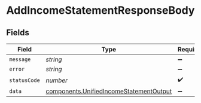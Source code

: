 # AddIncomeStatementResponseBody


## Fields

| Field                                                                                              | Type                                                                                               | Required                                                                                           | Description                                                                                        |
| -------------------------------------------------------------------------------------------------- | -------------------------------------------------------------------------------------------------- | -------------------------------------------------------------------------------------------------- | -------------------------------------------------------------------------------------------------- |
| `message`                                                                                          | *string*                                                                                           | :heavy_minus_sign:                                                                                 | N/A                                                                                                |
| `error`                                                                                            | *string*                                                                                           | :heavy_minus_sign:                                                                                 | N/A                                                                                                |
| `statusCode`                                                                                       | *number*                                                                                           | :heavy_check_mark:                                                                                 | N/A                                                                                                |
| `data`                                                                                             | [components.UnifiedIncomeStatementOutput](../../models/components/unifiedincomestatementoutput.md) | :heavy_minus_sign:                                                                                 | N/A                                                                                                |